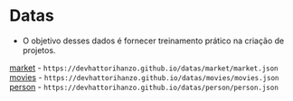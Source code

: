# Datas
- O objetivo desses dados é fornecer treinamento prático na criação de projetos.

<a href='https://devhattorihanzo.github.io/datas/market/market.json'>market</a> - `https://devhattorihanzo.github.io/datas/market/market.json`<br>
<a href='https://devhattorihanzo.github.io/datas/movies/movies.json'>movies</a> - `https://devhattorihanzo.github.io/datas/movies/movies.json`<br>
<a href='https://devhattorihanzo.github.io/datas/person/person.json'>person</a> - `https://devhattorihanzo.github.io/datas/person/person.json`<br>